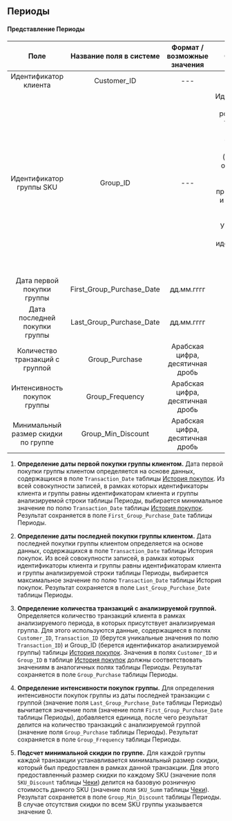 ## Периоды

#### Представление Периоды

| **Поле**                            | **Название поля в системе** | **Формат / возможные значения**  | **Описание**                                                                                                                                                                                                 |
|:-----------------------------------:|:---------------------------:|:--------------------------------:|:------------------------------------------------------------------------------------------------------------------------------------------------------------------------------------------------------------:|
| Идентификатор клиента               | Customer_ID                 | ---                              | ---                                                                                                                                                                                                          |
| Идентификатор группы SKU            | Group_ID                    | ---                              | Идентификатор группы родственных товаров, к которой относится товар (например, одинаковые йогурты одного производителя и объема, но разных вкусов). Указывается один идентификатор для всех товаров в группе |
| Дата первой покупки группы          | First_Group_Purchase_Date   | дд.мм.гггг                       | ---                                                                                                                                                                                                          |
| Дата последней покупки группы       | Last_Group_Purchase_Date    | дд.мм.гггг                       | ---                                                                                                                                                                                                          |
| Количество транзакций с группой     | Group_Purchase              | Арабская цифра, десятичная дробь | ---                                                                                                                                                                                                          |
| Интенсивность покупок группы        | Group_Frequency             | Арабская цифра, десятичная дробь | ---                                                                                                                                                                                                          |
| Минимальный размер скидки по группе | Group_Min_Discount          | Арабская цифра, десятичная дробь | ---                                                                                                                                                                                                          |

1. **Определение даты первой покупки группы клиентом.** Дата первой
    покупки группы клиентом определяется на основе данных, содержащихся
    в поле `Transaction_Date` таблицы [История покупок](../README.md#представление-история-покупок). Из всей
    совокупности записей, в рамках которых идентификаторы клиента и
    группы равны идентификаторам клиента и группы анализируемой строки
    таблицы Периоды, выбирается минимальное значение по полю
    `Transaction_Date` таблицы [История покупок](../README.md#представление-история-покупок). Результат
    сохраняется в поле `First_Group_Purchase_Date` таблицы Периоды.

2. **Определение даты последней покупки группы клиентом.** Дата
    последней покупки группы клиентом определяется на основе данных,
    содержащихся в поле `Transaction_Date` таблицы История
    покупок. Из всей совокупности записей, в рамках которых
    идентификаторы клиента и группы равны идентификаторам клиента и
    группы анализируемой строки таблицы Периоды, выбирается
    максимальное значение по полю `Transaction_Date` таблицы История
    покупок. Результат сохраняется в поле
    `Last_Group_Purchase_Date` таблицы Периоды.

3. **Определение количества транзакций с анализируемой группой.**
    Определяется количество транзакций клиента в рамках анализируемого
    периода, в которых присутствует анализируемая группа. Для этого
    используются данные, содержащиеся в полях `Customer_ID`,
    `Transaction_ID` (берутся уникальные значения по полю
    `Transaction_ID`) и Group_ID (берется идентификатор анализируемой
    группы) таблицы [История покупок](../README.md#представление-история-покупок). Значения в полях
    `Customer_ID` и `Group_ID` в таблице [История покупок](../README.md#представление-история-покупок) должны
    соответствовать значениям в аналогичных полях таблицы Периоды.
    Результат сохраняется в поле `Group_Purchase` таблицы Периоды.

4. **Определение интенсивности покупок группы.** Для определения
    интенсивности покупок группы из даты последней транзакции с группой
    (значение поля `Last_Group_Purchase_Date` таблицы Периоды)
    вычитается значение поля (значение поля `First_Group_Purchase_Date`
    таблицы Периоды), добавляется единица, после чего результат
    делится на количество транзакций с анализируемой группой (значение
    поля `Group_Purchase` таблицы Периоды). Результат сохраняется
    в поле `Group_Frequency` таблицы Периоды.

5. **Подсчет минимальной скидки по группе.** Для каждой группы каждой
    транзакции устанавливается минимальный размер скидки, который был
    предоставлен в рамках данной транзакции. Для этого предоставленный
    размер скидки по каждому SKU (значение поля `SKU_Discount` таблицы
    [Чеки](../README.md#таблица-чеки)) делится на базовую розничную стоимость данного SKU
    (значение поля `SKU_Summ` таблицы [Чеки](../README.md#таблица-чеки)). Результат сохраняется
    в поле `Group_Min_Discount` таблицы Периоды. В случае
    отсутствия скидки по всем SKU группы указывается значение 0.
